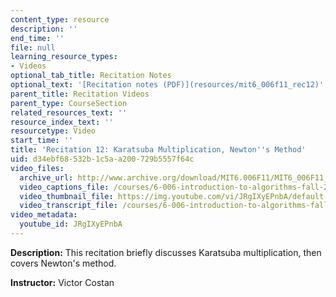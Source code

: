 ```yaml
---
content_type: resource
description: ''
end_time: ''
file: null
learning_resource_types:
- Videos
optional_tab_title: Recitation Notes
optional_text: '[Recitation notes (PDF)](resources/mit6_006f11_rec12)'
parent_title: Recitation Videos
parent_type: CourseSection
related_resources_text: ''
resource_index_text: ''
resourcetype: Video
start_time: ''
title: 'Recitation 12: Karatsuba Multiplication, Newton''s Method'
uid: d34ebf68-532b-1c5a-a200-729b5557f64c
video_files:
  archive_url: http://www.archive.org/download/MIT6.006F11/MIT6_006F11_rec12_300k.mp4
  video_captions_file: /courses/6-006-introduction-to-algorithms-fall-2011/8dffd4e2c52e5ad6b2240c92007ccfa4_JRgIXyEPnbA.vtt
  video_thumbnail_file: https://img.youtube.com/vi/JRgIXyEPnbA/default.jpg
  video_transcript_file: /courses/6-006-introduction-to-algorithms-fall-2011/c7b0719ac6c97fe491342bb293424e7a_JRgIXyEPnbA.pdf
video_metadata:
  youtube_id: JRgIXyEPnbA
---
```


**Description:** This recitation briefly discusses Karatsuba multiplication, then covers Newton's method.

**Instructor:** Victor Costan